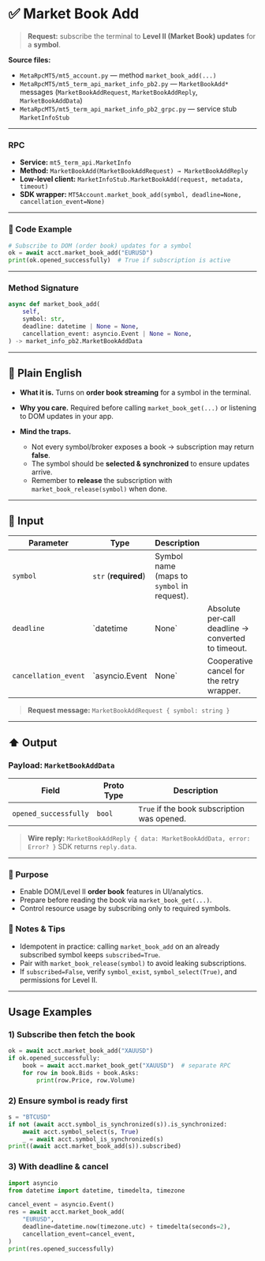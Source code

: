 # ✅ Market Book Add

> **Request:** subscribe the terminal to **Level II (Market Book) updates** for a **symbol**.

**Source files:**

* `MetaRpcMT5/mt5_account.py` — method `market_book_add(...)`
* `MetaRpcMT5/mt5_term_api_market_info_pb2.py` — `MarketBookAdd*` messages (`MarketBookAddRequest`, `MarketBookAddReply`, `MarketBookAddData`)
* `MetaRpcMT5/mt5_term_api_market_info_pb2_grpc.py` — service stub `MarketInfoStub`

---

### RPC

* **Service:** `mt5_term_api.MarketInfo`
* **Method:** `MarketBookAdd(MarketBookAddRequest) → MarketBookAddReply`
* **Low-level client:** `MarketInfoStub.MarketBookAdd(request, metadata, timeout)`
* **SDK wrapper:** `MT5Account.market_book_add(symbol, deadline=None, cancellation_event=None)`

---

### 🔗 Code Example

```python
# Subscribe to DOM (order book) updates for a symbol
ok = await acct.market_book_add("EURUSD")
print(ok.opened_successfully)  # True if subscription is active
```

---

### Method Signature

```python
async def market_book_add(
    self,
    symbol: str,
    deadline: datetime | None = None,
    cancellation_event: asyncio.Event | None = None,
) -> market_info_pb2.MarketBookAddData
```

---

## 💬 Plain English

* **What it is.** Turns on **order book streaming** for a symbol in the terminal.
* **Why you care.** Required before calling `market_book_get(...)` or listening to DOM updates in your app.
* **Mind the traps.**

  * Not every symbol/broker exposes a book → subscription may return **false**.
  * The symbol should be **selected & synchronized** to ensure updates arrive.
  * Remember to **release** the subscription with `market_book_release(symbol)` when done.

---

## 🔽 Input

| Parameter            | Type                 | Description                                |                                                    |   |
| -------------------- | -------------------- | ------------------------------------------ | -------------------------------------------------- | - |
| `symbol`             | `str` (**required**) | Symbol name (maps to `symbol` in request). |                                                    |   |
| `deadline`           | \`datetime           | None\`                                     | Absolute per‑call deadline → converted to timeout. |   |
| `cancellation_event` | \`asyncio.Event      | None\`                                     | Cooperative cancel for the retry wrapper.          |   |

> **Request message:** `MarketBookAddRequest { symbol: string }`

---

## ⬆️ Output

### Payload: `MarketBookAddData`

| Field                | Proto Type | Description                                      |
| -------------------- | ---------- | ------------------------------------------------ |
| `opened_successfully`| `bool`     | `True` if the book subscription was opened.     |

> **Wire reply:** `MarketBookAddReply { data: MarketBookAddData, error: Error? }`
> SDK returns `reply.data`.

---

### 🎯 Purpose

* Enable DOM/Level II **order book** features in UI/analytics.
* Prepare before reading the book via `market_book_get(...)`.
* Control resource usage by subscribing only to required symbols.

### 🧩 Notes & Tips

* Idempotent in practice: calling `market_book_add` on an already subscribed symbol keeps `subscribed=True`.
* Pair with `market_book_release(symbol)` to avoid leaking subscriptions.
* If `subscribed=False`, verify `symbol_exist`, `symbol_select(True)`, and permissions for Level II.

---

## Usage Examples

### 1) Subscribe then fetch the book

```python
ok = await acct.market_book_add("XAUUSD")
if ok.opened_successfully:
    book = await acct.market_book_get("XAUUSD")  # separate RPC
    for row in book.Bids + book.Asks:
        print(row.Price, row.Volume)

```

### 2) Ensure symbol is ready first

```python
s = "BTCUSD"
if not (await acct.symbol_is_synchronized(s)).is_synchronized:
    await acct.symbol_select(s, True)
    _ = await acct.symbol_is_synchronized(s)
print((await acct.market_book_add(s)).subscribed)
```

### 3) With deadline & cancel

```python
import asyncio
from datetime import datetime, timedelta, timezone

cancel_event = asyncio.Event()
res = await acct.market_book_add(
    "EURUSD",
    deadline=datetime.now(timezone.utc) + timedelta(seconds=2),
    cancellation_event=cancel_event,
)
print(res.opened_successfully)

```
